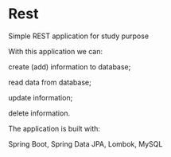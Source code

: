 # Rest
Simple REST application for study purpose

With this application we can:

create (add) information to database;

read data from database;

update information;

delete information.

The application is built with:

Spring Boot, Spring Data JPA, Lombok, MySQL
